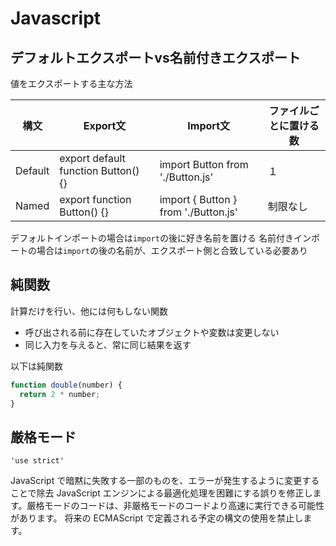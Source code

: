 # Javascript
## デフォルトエクスポートvs名前付きエクスポート
値をエクスポートする主な方法

| 構文 | Export文 | Import文 | ファイルごとに置ける数 |
| --- | --- | --- | --- |
| Default | export default function Button() {} | import Button from './Button.js' | １ |
| Named | export function  Button() {} | import { Button } from './Button.js' | 制限なし |

デフォルトインポートの場合は`import`の後に好き名前を置ける
名前付きインポートの場合は`import`の後の名前が、エクスポート側と合致している必要あり

## 純関数
計算だけを行い、他には何もしない関数
- 呼び出される前に存在していたオブジェクトや変数は変更しない
- 同じ入力を与えると、常に同じ結果を返す

以下は純関数

```js
function double(number) {
  return 2 * number;
}
```

## 厳格モード
```
'use strict'
```
JavaScript で暗黙に失敗する一部のものを、エラーが発生するように変更することで除去
JavaScript エンジンによる最適化処理を困難にする誤りを修正します。厳格モードのコードは、非厳格モードのコードより高速に実行できる可能性があります。
将来の ECMAScript で定義される予定の構文の使用を禁止します。
